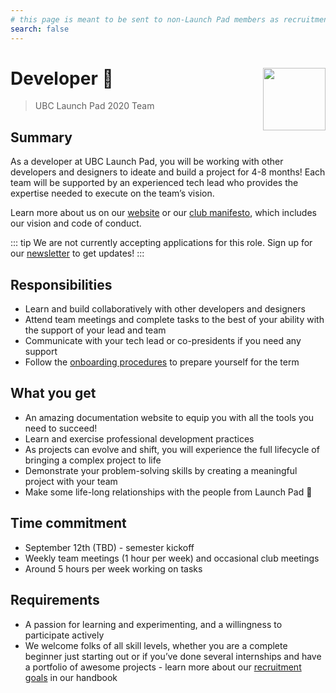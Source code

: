 ```yaml
---
# this page is meant to be sent to non-Launch Pad members as recruitment material - exclude it from search
search: false
---
```


# Developer 🚀 <img align="right" src="https://raw.githubusercontent.com/ubclaunchpad/ubclaunchpad.com/master/src/assets/rocket.png" width="100px">

> UBC Launch Pad 2020 Team

## Summary

As a developer at UBC Launch Pad, you will be working with other developers and designers to ideate and build a project for 4-8 months! Each team will be supported by an experienced tech lead who provides the expertise needed to execute on the team’s vision.

Learn more about us on our [website](https://ubclaunchpad.com/) or our [club manifesto](https://docs.ubclaunchpad.com/handbook/manifesto), which includes our vision and code of conduct.

<!-- Comment out when accepting applications, also uncomment the form at the bottom -->
::: tip We are not currently accepting applications for this role.
Sign up for our [newsletter](https://ubclaunchpad.com/newsletter) to get updates!
:::

## Responsibilities

* Learn and build collaboratively with other developers and designers
* Attend team meetings and complete tasks to the best of your ability with the support of your lead and team
* Communicate with your tech lead or co-presidents if you need any support
* Follow the [onboarding procedures](https://docs.ubclaunchpad.com/handbook/onboarding/everyone) to prepare yourself for the term

## What you get

* An amazing documentation website to equip you with all the tools you need to succeed!
* Learn and exercise professional development practices
* As projects can evolve and shift, you will experience the full lifecycle of bringing a complex project to life
* Demonstrate your problem-solving skills by creating a meaningful project with your team
* Make some life-long relationships with the people from Launch Pad 💫

## Time commitment

* September 12th (TBD) - semester kickoff
* Weekly team meetings (1 hour per week) and occasional club meetings
* Around 5 hours per week working on tasks

## Requirements

* A passion for learning and experimenting, and a willingness to participate actively
* We welcome folks of all skill levels, whether you are a complete beginner just starting out or if you’ve done several internships and have a portfolio of awesome projects - learn more about our [recruitment goals](https://docs.ubclaunchpad.com/handbook/recruitment/overview) in our handbook

<!--
::: tip We are currently accepting applications for this role!

To apply, fill out [this Google Form](https://forms.gle/p3U3WuiNH7pafFgp7) before 11:59 PM on August 21, 2020.
:::
-->
